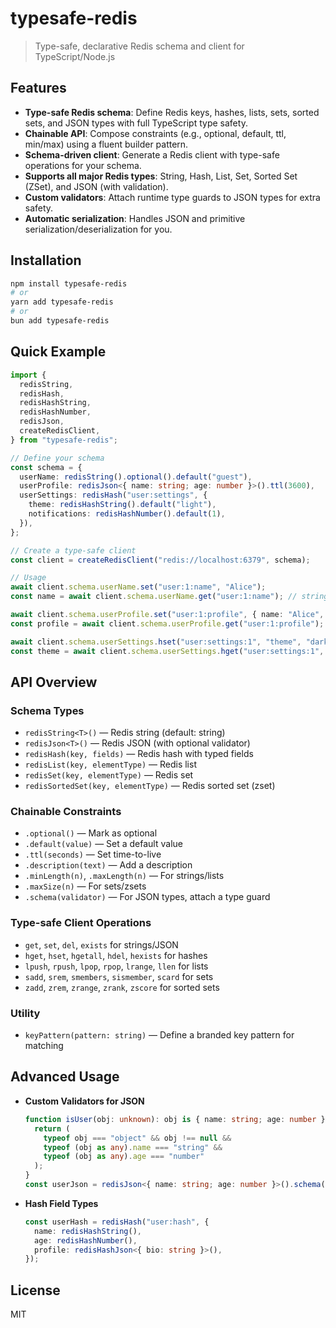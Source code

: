 # typesafe-redis

> Type-safe, declarative Redis schema and client for TypeScript/Node.js

## Features

- **Type-safe Redis schema**: Define Redis keys, hashes, lists, sets, sorted sets, and JSON types with full TypeScript type safety.
- **Chainable API**: Compose constraints (e.g., optional, default, ttl, min/max) using a fluent builder pattern.
- **Schema-driven client**: Generate a Redis client with type-safe operations for your schema.
- **Supports all major Redis types**: String, Hash, List, Set, Sorted Set (ZSet), and JSON (with validation).
- **Custom validators**: Attach runtime type guards to JSON types for extra safety.
- **Automatic serialization**: Handles JSON and primitive serialization/deserialization for you.

## Installation

```sh
npm install typesafe-redis
# or
yarn add typesafe-redis
# or
bun add typesafe-redis
```

## Quick Example

```typescript
import {
  redisString,
  redisHash,
  redisHashString,
  redisHashNumber,
  redisJson,
  createRedisClient,
} from "typesafe-redis";

// Define your schema
const schema = {
  userName: redisString().optional().default("guest"),
  userProfile: redisJson<{ name: string; age: number }>().ttl(3600),
  userSettings: redisHash("user:settings", {
    theme: redisHashString().default("light"),
    notifications: redisHashNumber().default(1),
  }),
};

// Create a type-safe client
const client = createRedisClient("redis://localhost:6379", schema);

// Usage
await client.schema.userName.set("user:1:name", "Alice");
const name = await client.schema.userName.get("user:1:name"); // string | null

await client.schema.userProfile.set("user:1:profile", { name: "Alice", age: 30 });
const profile = await client.schema.userProfile.get("user:1:profile"); // { name: string; age: number } | null

await client.schema.userSettings.hset("user:settings:1", "theme", "dark");
const theme = await client.schema.userSettings.hget("user:settings:1", "theme"); // string | null
```

## API Overview

### Schema Types
- `redisString<T>()` — Redis string (default: string)
- `redisJson<T>()` — Redis JSON (with optional validator)
- `redisHash(key, fields)` — Redis hash with typed fields
- `redisList(key, elementType)` — Redis list
- `redisSet(key, elementType)` — Redis set
- `redisSortedSet(key, elementType)` — Redis sorted set (zset)

### Chainable Constraints
- `.optional()` — Mark as optional
- `.default(value)` — Set a default value
- `.ttl(seconds)` — Set time-to-live
- `.description(text)` — Add a description
- `.minLength(n)`, `.maxLength(n)` — For strings/lists
- `.maxSize(n)` — For sets/zsets
- `.schema(validator)` — For JSON types, attach a type guard

### Type-safe Client Operations
- `get`, `set`, `del`, `exists` for strings/JSON
- `hget`, `hset`, `hgetall`, `hdel`, `hexists` for hashes
- `lpush`, `rpush`, `lpop`, `rpop`, `lrange`, `llen` for lists
- `sadd`, `srem`, `smembers`, `sismember`, `scard` for sets
- `zadd`, `zrem`, `zrange`, `zrank`, `zscore` for sorted sets

### Utility
- `keyPattern(pattern: string)` — Define a branded key pattern for matching

## Advanced Usage

- **Custom Validators for JSON**
  ```typescript
  function isUser(obj: unknown): obj is { name: string; age: number } {
    return (
      typeof obj === "object" && obj !== null &&
      typeof (obj as any).name === "string" &&
      typeof (obj as any).age === "number"
    );
  }
  const userJson = redisJson<{ name: string; age: number }>().schema(isUser);
  ```

- **Hash Field Types**
  ```typescript
  const userHash = redisHash("user:hash", {
    name: redisHashString(),
    age: redisHashNumber(),
    profile: redisHashJson<{ bio: string }>(),
  });
  ```

## License

MIT
